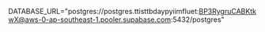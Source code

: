 DATABASE_URL="postgres://postgres.ttisttbdaypyiimfluet:BP3RygruCABKtkwX@aws-0-ap-southeast-1.pooler.supabase.com:5432/postgres"
